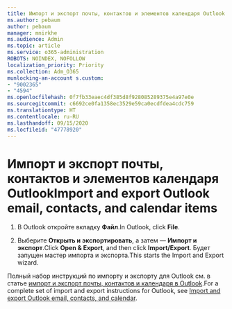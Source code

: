 ```yaml
---
title: Импорт и экспорт почты, контактов и элементов календаря Outlook
ms.author: pebaum
author: pebaum
manager: mnirkhe
ms.audience: Admin
ms.topic: article
ms.service: o365-administration
ROBOTS: NOINDEX, NOFOLLOW
localization_priority: Priority
ms.collection: Adm_O365
munlocking-an-account s.custom:
- "9002365"
- "4594"
ms.openlocfilehash: 0f7fb33eaec4df385d8f928085289375e4a97e0e
ms.sourcegitcommit: c6692ce0fa1358ec3529e59ca0ecdfdea4cdc759
ms.translationtype: HT
ms.contentlocale: ru-RU
ms.lasthandoff: 09/15/2020
ms.locfileid: "47778920"
---
```

# <a name="import-and-export-outlook-email-contacts-and-calendar-items"></a><span data-ttu-id="04d59-102">Импорт и экспорт почты, контактов и элементов календаря Outlook</span><span class="sxs-lookup"><span data-stu-id="04d59-102">Import and export Outlook email, contacts, and calendar items</span></span>

1. <span data-ttu-id="04d59-103">В Outlook откройте вкладку **Файл**.</span><span class="sxs-lookup"><span data-stu-id="04d59-103">In Outlook, click **File**.</span></span>

2. <span data-ttu-id="04d59-104">Выберите **Открыть и экспортировать**, а затем — **Импорт и экспорт**.</span><span class="sxs-lookup"><span data-stu-id="04d59-104">Click **Open & Export**, and then click **Import/Export**.</span></span> <span data-ttu-id="04d59-105">Будет запущен мастер импорта и экспорта.</span><span class="sxs-lookup"><span data-stu-id="04d59-105">This starts the Import and Export wizard.</span></span>

<span data-ttu-id="04d59-106">Полный набор инструкций по импорту и экспорту для Outlook см. в статье [импорт и экспорт почты, контактов и календаря в Outlook](https://support.office.com/article/import-and-export-outlook-email-contacts-and-calendar-92577192-3881-4502-b79d-c3bbada6c8ef).</span><span class="sxs-lookup"><span data-stu-id="04d59-106">For a complete set of import and export instructions for Outlook, see [Import and export Outlook email, contacts, and calendar](https://support.office.com/article/import-and-export-outlook-email-contacts-and-calendar-92577192-3881-4502-b79d-c3bbada6c8ef).</span></span>
